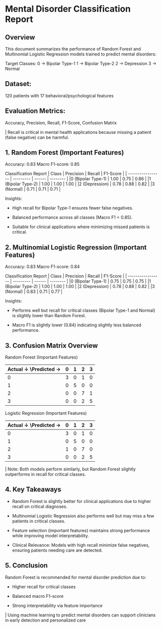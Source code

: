 # Mental Disorder Classification Report

## Overview

This document summarizes the performance of Random Forest and Multinomial Logistic Regression models trained to predict mental disorders:

Target Classes:
0 → Bipolar Type-1
1 → Bipolar Type-2
2 → Depression
3 → Normal

## Dataset:
120 patients with 17 behavioral/psychological features

## Evaluation Metrics:
Accuracy, Precision, Recall, F1-Score, Confusion Matrix

| Recall is critical in mental health applications because missing a patient (false negative) can be harmful.

## 1. Random Forest (Important Features)

Accuracy: 0.83
Macro F1-score: 0.85

Classification Report
| Class	            | Precision |	Recall | F1-Score |
| ----------------- | --------- | ------ | -------- |
|0 (Bipolar Type-1) |	1.00	    | 0.75   | 0.86	    |
|1 (Bipolar Type-2)	| 1.00      | 1.00   | 1.00     |
|2 (Depression)	    | 0.78      | 0.88   | 0.82     | 
|3 (Normal)	        | 0.71	    | 0.71   | 0.71     | 

Insights:

* High recall for Bipolar Type-1 ensures fewer false negatives.

* Balanced performance across all classes (Macro F1 = 0.85).

* Suitable for clinical applications where minimizing missed patients is critical.

## 2. Multinomial Logistic Regression (Important Features)

Accuracy: 0.83
Macro F1-score: 0.84

Classification Report
| Class	            | Precision |	Recall | F1-Score |
| ----------------- | --------- | ------ | -------- |
|0 (Bipolar Type-1) |	0.75	    | 0.75   | 0.75	    |
|1 (Bipolar Type-2)	| 1.00      | 1.00   | 1.00     |
|2 (Depression)	    | 0.78      | 0.88   | 0.82     | 
|3 (Normal)	        | 0.83	    | 0.71   | 0.77     |

Insights:

* Performs well but recall for critical classes (Bipolar Type-1 and Normal) is slightly lower than Random Forest.

* Macro F1 is slightly lower (0.84) indicating slightly less balanced performance.

## 3. Confusion Matrix Overview

Random Forest (Important Features)

| Actual ↓ \Predicted →  | 0  | 1  | 2  | 3  |
| ---------------------- | -- | -- | -- | -- |
| 0                      | 3  | 0  | 1  | 0  |
| 1                      | 0  | 5  | 0  | 0  |
| 2                      | 0  | 0  | 7  | 1  |
| 3                      | 0  | 0  | 2  | 5  |

Logistic Regression (Important Features)

| Actual ↓ \Predicted →  | 0  | 1  | 2  | 3  |
| ---------------------- | -- | -- | -- | -- |
| 0                      | 3  | 0  | 1  | 0  |
| 1                      | 0  | 5  | 0  | 0  |
| 2                      | 1  | 0  | 7  | 0  |
| 3                      | 0  | 0  | 2  | 5  |

| Note: Both models perform similarly, but Random Forest slightly outperforms in recall for critical classes.

## 4. Key Takeaways

* Random Forest is slightly better for clinical applications due to higher recall on critical diagnoses.

* Multinomial Logistic Regression also performs well but may miss a few patients in critical classes.

* Feature selection (important features) maintains strong performance while improving model interpretability.

* Clinical Relevance: Models with high recall minimize false negatives, ensuring patients needing care are detected.

## 5. Conclusion

Random Forest is recommended for mental disorder prediction due to:

* Higher recall for critical classes

* Balanced macro F1-score

* Strong interpretability via feature importance

| Using machine learning to predict mental disorders can support clinicians in early detection and personalized care
